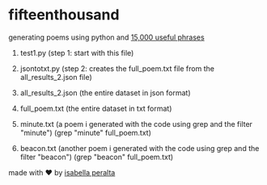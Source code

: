 # fifteenthousand

generating poems using python and [15,000 useful phrases](http://www.gutenberg.org/ebooks/18362)


1. test1.py (step 1: start with this file)
2. jsontotxt.py (step 2: creates the full_poem.txt file from the all_results_2.json file)

3. all_results_2.json (the entire dataset in json format)
4. full_poem.txt (the entire dataset in txt format)
5. minute.txt (a poem i generated with the code using grep and the filter "minute") (grep "minute" full_poem.txt)
6. beacon.txt (another poem i generated with the code using grep and the filter "beacon") (grep "beacon" full_poem.txt)



made with ❤️ by <a href="https://isabellaperalta.com/">isabella peralta</a>
